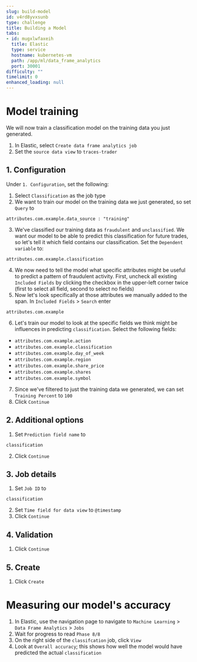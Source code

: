 ```yaml
---
slug: build-model
id: v4rd8yvxsunb
type: challenge
title: Building a Model
tabs:
- id: mugxlwfaxeih
  title: Elastic
  type: service
  hostname: kubernetes-vm
  path: /app/ml/data_frame_analytics
  port: 30001
difficulty: ""
timelimit: 0
enhanced_loading: null
---
```


Model training
===

We will now train a classification model on the training data you just generated.

1. In Elastic, select `Create data frame analytics job`
3. Set the `source data view` to `traces-trader`

## 1. Configuration

Under `1. Configuration`, set the following:
1. Select `Classification` as the job type
2. We want to train our model on the training data we just generated, so set `Query` to
  ```
  attributes.com.example.data_source : "training"
  ```
3. We've classified our training data as `fraudulent` and `unclassified`. We want our model to be able to predict this classification for future trades, so let's tell it which field contains our classification. Set the `Dependent variable` to:
  ```
  attributes.com.example.classification
  ```
4. We now need to tell the model what specific attributes might be useful to predict a pattern of fraudulent activity. First, uncheck all existing `Included Fields` by clicking the checkbox in the upper-left corner twice (first to select all field, second to select no fields)
5. Now let's look specifically at those attributes we manually added to the span. In `Included Fields` > `Search` enter
  ```
  attributes.com.example
  ```
6. Let's train our model to look at the specific fields we think might be influences in predicting `classification`. Select the following fields:
  * `attributes.com.example.action`
  * `attributes.com.example.classification`
  * `attributes.com.example.day_of_week`
  * `attributes.com.example.region`
  * `attributes.com.example.share_price`
  * `attributes.com.example.shares`
  * `attributes.com.example.symbol`
7. Since we've filtered to just the training data we generated, we can set `Training Percent` to `100`
8. Click `Continue`

## 2. Additional options

1. Set `Prediction field name` to
  ```
  classification
  ```
2. Click `Continue`

## 3. Job details

1. Set `Job ID` to
  ```
  classification
  ```
2. Set `Time field for data view` to `@timestamp`
3. Click `Continue`

## 4. Validation

1. Click `Continue`

## 5. Create

1. Click `Create`

Measuring our model's accuracy
===

1. In Elastic, use the navigation page to navigate to `Machine Learning` > `Data Frame Analytics` > `Jobs`
2. Wait for progress to read `Phase 8/8`
3. On the right side of the `classifcation` job, click `View`
4. Look at `Overall accuracy`; this shows how well the model would have predicted the actual `classification`

